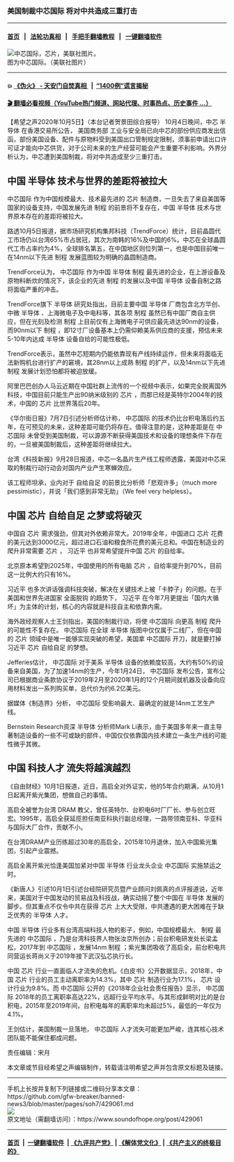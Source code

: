 ### 美国制裁中芯国际 将对中共造成三重打击
------------------------

#### [首页](https://github.com/gfw-breaker/banned-news3/blob/master/README.md) &nbsp;&nbsp;|&nbsp;&nbsp; [法轮功真相](https://github.com/begood0513/basic/blob/master/README.md)  &nbsp;&nbsp;|&nbsp;&nbsp; [手把手翻墙教程](https://github.com/gfw-breaker/guides/wiki)  &nbsp;&nbsp;|&nbsp;&nbsp; [一键翻墙软件](https://github.com/gfw-breaker/nogfw/blob/master/README.md)  



<div><img alt="中芯国际，芯片，美联社图片。" src="https://img.soundofhope.org/2020-10/279-1601925574933.jpg"/>
<br/><figcaption class="caption">
 图为中芯国际。（美联社图片）
</figcaption></div><hr/>

#### 💥 [《伪火》 - 天安门自焚真相 ](http://158.247.195.190:10000/videos/blog/weihuo.html)&nbsp; |&nbsp; [“1400例”谎言揭秘  ](http://158.247.195.190:10000/videos/blog/jiexi1400.html)

#### [ 🎬  翻墙必看视频（YouTube热门频道、网站代理、时事热点、历史事件 ...）](https://github.com/gfw-breaker/links/blob/master/banned.md)

<div><div class="Content__Wrapper sc-1bvya0-0 grZQxZ">
 <p class="meta-top">
  <span class="meta">
   【希望之声2020年10月5日】（本台记者贺景田综合报导）
  </span>
  10月4日晚间，中芯
  <ok href="/term/1745">
   半导体
  </ok>
  在香港交易所公告，
  <ok href="/term/2956">
   美国商务部
  </ok>
  工业与安全局已向中芯的部份供应商发出信函，部份美国设备、配件与原物料受到美国出口管制规定限制，须事前申请出口许可证才能向中芯供货，对于公司未来的生产经营可能会产生重要不利影响。外界分析认为，中芯遭到美国制裁，将对中共造成至少三重打击。
 </p>
 <h2>
  <strong>
   中国
   <ok href="/term/1745">
    半导体
   </ok>
   技术与世界的差距将被拉大
  </strong>
 </h2>
 <p>
  <ok href="/term/1521">
   中芯国际
  </ok>
  作为中国规模最大、技术最先进的
  <ok href="/term/11718">
   芯片
  </ok>
  制造商，一旦失去了来自美国等国家的设备支持，中国发展先进
  <ok href="/term/330694">
   制程
  </ok>
  的前景将不复存在，中国
  <ok href="/term/1745">
   半导体
  </ok>
  技术与世界原本存在的差距将被拉大。
 </p>
 <div class="AD_Embed__Wrap-sc-1xslmin-0 igMuqX module desktop">
  <div>
  </div>
 </div>
 <p>
  路透10月5日报道，据市场研究机构集邦科技（TrendForce）统计，目前晶圆代工市场仍以台湾65%市占居冠，其次为南韩的16%及中国的6%。中芯在全球晶圆代工市占率约为4%，全球排名第五，在中国地区则位列第一，也是中国目前唯一在14nm以下先进
  <ok href="/term/330694">
   制程
  </ok>
  发展蓝图较为明确的晶圆制造商。
 </p>
 <p>
  TrendForce认为，
  <ok href="/term/1521">
   中芯国际
  </ok>
  作为中国
  <ok href="/term/1745">
   半导体
  </ok>
  <ok href="/term/330694">
   制程
  </ok>
  最先进的企业，在上游设备及原物料断炊的情况下，该企业的先进
  <ok href="/term/330694">
   制程
  </ok>
  的发展以及中国
  <ok href="/term/1745">
   半导体
  </ok>
  设备自制之路将面临严重的冲击。
 </p>
 <p>
  TrendForce旗下
  <ok href="/term/1745">
   半导体
  </ok>
  研究处指出，目前主要中国
  <ok href="/term/1745">
   半导体
  </ok>
  厂商包含北方华创、中微
  <ok href="/term/1745">
   半导体
  </ok>
  、上海微电子及中电科等，其各项
  <ok href="/term/330694">
   制程
  </ok>
  虽然已有中国厂商自主供应，但在光刻及检测
  <ok href="/term/330694">
   制程
  </ok>
  上目前仅有上海微电子可供应最先进达90nm的设备，而90nm以下
  <ok href="/term/330694">
   制程
  </ok>
  ，即12寸厂设备基本上仍需仰赖美系供应商的支援，预估未来5-10年内达成
  <ok href="/term/1745">
   半导体
  </ok>
  设备自给的可能性极低。
 </p>
 <p>
  TrendForce表示，虽然中芯短期内仍能依靠现有产线持续运作，但未来将面临无法新购机台进行扩产的窘境，其28nm以上成熟
  <ok href="/term/330694">
   制程
  </ok>
  的扩产，以及14nm以下先进
  <ok href="/term/330694">
   制程
  </ok>
  发展计划恐怕都将被迫放缓。
 </p>
 <p>
  阿里巴巴创办人马云近期在中国社群上流传的一个视频中表示，如果完全脱离国外科技，中国目前只能生产出90纳米级别的
  <ok href="/term/11718">
   芯片
  </ok>
  ，而那已经是英特尔2004年的技术，中国的
  <ok href="/term/11718">
   芯片
  </ok>
  比世界落后20年。
 </p>
 <p>
  《华尔街日报》7月7日引述分析师估计称，
  <ok href="/term/1521">
   中芯国际
  </ok>
  的技术仍比台积电落后约五年，在可预见的未来，这种差距可能仍将存在。值得注意的是，这种差距是在
  <ok href="/term/1521">
   中芯国际
  </ok>
  未曾受到美国制裁，可以源源不断获得美国技术和设备的理想条件下存在的，一旦被美国制裁后，这种差距将继续拉大。
 </p>
 <p>
  台湾《科技新报》9月28日报道，中芯一名晶片生产线工程师透露，美国对中芯采取的制裁行动行动会对国内产业产生寒蝉效应。
 </p>
 <p>
  该工程师坦承，业内对于
  <ok href="/term/23831">
   自给自足
  </ok>
  的前景比分析师「悲观许多」（much more pessimistic），并说「我们感到非常无助」（We feel very helpless）。
 </p>
 <h2>
  <strong>
   中国
   <ok href="/term/11718">
    芯片
   </ok>
   <ok href="/term/23831">
    自给自足
   </ok>
   之梦或将破灭
  </strong>
 </h2>
 <p>
  中国自
  <ok href="/term/11718">
   芯片
  </ok>
  需求强劲，但其对外依赖非常大。2019年全年，中国进口
  <ok href="/term/11718">
   芯片
  </ok>
  花费的美元达到3000亿元，超过进口石油和粮食所花费的美元总和。中国在制造业的爬升非常需要
  <ok href="/term/11718">
   芯片
  </ok>
  ，
  <ok href="/term/1063">
   习近平
  </ok>
  也非常希望提升中国
  <ok href="/term/11718">
   芯片
  </ok>
  的自给率。
 </p>
 <p>
  北京原本希望到2025年，中国使用的所有电脑
  <ok href="/term/11718">
   芯片
  </ok>
  ，自给率提升到70%，目前这一比例大约只有16%。
 </p>
 <p>
  <ok href="/term/1063">
   习近平
  </ok>
  也多次讲话强调科技突破，解决在关键技术上被「卡脖子」的问题。在于美国和世界先进国家
  <ok href="/term/286141">
   全面脱钩
  </ok>
  的趋势下，
  <ok href="/term/1063">
   习近平
  </ok>
  在今年7月更提出「国内大循坏」为主体的计划，核心的内容就是科技自主和依靠内需。
 </p>
 <div class="AD_Embed__Wrap-sc-1xslmin-0 igMuqX module desktop">
  <div>
  </div>
 </div>
 <p>
  海外政经观察人士王剑指出，美国的制裁行动，将使
  <ok href="/term/1521">
   中芯国际
  </ok>
  向更高
  <ok href="/term/330694">
   制程
  </ok>
  爬升的可能性不复存在。
  <ok href="/term/1521">
   中芯国际
  </ok>
  在全球
  <ok href="/term/1745">
   半导体
  </ok>
  版图中仅仅属于二线厂，但在中国的
  <ok href="/term/11718">
   芯片
  </ok>
  领域中是唯一能够实现突破的希望，美国拿
  <ok href="/term/1521">
   中芯国际
  </ok>
  开刀，就是要打掉
  <ok href="/term/1063">
   习近平
  </ok>
  <ok href="/term/11718">
   芯片
  </ok>
  <ok href="/term/23831">
   自给自足
  </ok>
  的梦想。
 </p>
 <p>
  Jefferies估计，
  <ok href="/term/1521">
   中芯国际
  </ok>
  对于美系
  <ok href="/term/1745">
   半导体
  </ok>
  设备的依赖度较高，大约有50%的设备来自美国，为了加速14nm的生产，今年1月24日，
  <ok href="/term/1521">
   中芯国际
  </ok>
  发布公告，宣布公司已根据商业条款协议于2019年2月至2020年1月的12个月期间就机器及设备向应用材料发出一系列购买单，总代价为约6.2亿美元。
 </p>
 <p>
  据媒体《制造界》分析，
  <ok href="/term/1521">
   中芯国际
  </ok>
  受影响最大、最确定的就是14nm工艺生产线。
 </p>
 <p>
  Bernstein Research资深
  <ok href="/term/1745">
   半导体
  </ok>
  分析师Mark Li表示，由于美国多年来一直主导著制造设备的一些不可或缺的部件，中国仅仅依靠国内技术建立一条生产线的可能性微乎其微。
 </p>
 <h2>
  <strong>
   中国
   <ok href="/term/308929">
    科技人才
   </ok>
   流失将越演越烈
  </strong>
 </h2>
 <p>
  《自由财经》10月1日报道，近日，高启全对外证实，他的5年合约期满，从10月1日起离开紫光集团，想做自己的事情。
 </p>
 <p>
  高启全被誉为台湾 DRAM 教父，曾任英特尔、台积电6吋厂厂长、参与创立旺宏。1995年，高启全获延揽担任南亚科执行副总经理，一路带领南亚科、华亚科与国际大厂合作，贡献不小。
 </p>
 <p>
  在台湾DRAM产业历练超过30年的高启全，2015年10月退休，加入中国紫光集团，引起产业震撼。
 </p>
 <p>
  高启全离开紫光恰逢美国加紧对中国
  <ok href="/term/1745">
   半导体
  </ok>
  行业龙头企业
  <ok href="/term/1521">
   中芯国际
  </ok>
  实施禁运之时。
 </p>
 <p>
  《新唐人》引述10月1日引述台经院研究员暨产业顾问刘佩真的点评报道说，近年来，美国对于中国发动的贸易战及科技战，确实动摇了整个中国在
  <ok href="/term/1745">
   半导体
  </ok>
  发展的脚步。但其重点不仅令中共在获得
  <ok href="/term/11718">
   芯片
  </ok>
  上大大受限，中共遭遇的更大困难在于缺乏优秀的
  <ok href="/term/1745">
   半导体
  </ok>
  人才。
 </p>
 <p>
  中国
  <ok href="/term/1745">
   半导体
  </ok>
  行业多有台湾高端科技人物的影子，例如，中国规模最大、
  <ok href="/term/330694">
   制程
  </ok>
  最先进的
  <ok href="/term/1521">
   中芯国际
  </ok>
  ，乃是台湾科技界人物张汝京所创办；前台积电研发处长梁孟松，2017年到
  <ok href="/term/1521">
   中芯国际
  </ok>
  ，发展14nm
  <ok href="/term/330694">
   制程
  </ok>
  ；紫光集团吸收了高启全，前台积电共同营运长蒋尚义于2019年接下武汉弘芯执行长。
 </p>
 <p>
  中国
  <ok href="/term/11718">
   芯片
  </ok>
  行业一直面临人才流失的危机。《白皮书》公开数据显示，2018年，中国
  <ok href="/term/11718">
   芯片
  </ok>
  行业的员工主动离职率为14.3%，其中
  <ok href="/term/11718">
   芯片
  </ok>
  制造行业为17.1%，
  <ok href="/term/11718">
   芯片
  </ok>
  设计行业为9.8%。而
  <ok href="/term/1521">
   中芯国际
  </ok>
  公开的《2018年企业社会责任报告》显示，
  <ok href="/term/1521">
   中芯国际
  </ok>
  2018年的员工离职率高达22%，远超行业平均水平。与其形成鲜明对比的是台积电，2015年至2019年间，台积电每年的离职率均未超过5%，最低的一年仅为4.1%。
 </p>
 <p>
  王剑估计，美国制裁一旦落地，
  <ok href="/term/1521">
   中芯国际
  </ok>
  人才流失可能更加严峻，连其核心技术团队能不能保住都成问题。
 </p>
 <p class="meta-btm">
  责任编辑：宋月
 </p>
 <p class="meta-btm">
  本文章或节目经希望之声编辑制作，转载请注明希望之声并包含原文标题及链接。
 </p>
</div>
</div>
<hr/>
手机上长按并复制下列链接或二维码分享本文章：<br/>
https://github.com/gfw-breaker/banned-news3/blob/master/pages/soh7/429061.md <br/>
<a href='https://github.com/gfw-breaker/banned-news3/blob/master/pages/soh7/429061.md'><img src='https://github.com/gfw-breaker/banned-news3/blob/master/pages/soh7/429061.md.png'/></a> <br/>
原文地址（需翻墙访问）：https://www.soundofhope.org/post/429061


------------------------
#### [首页](https://github.com/gfw-breaker/banned-news3/blob/master/README.md) &nbsp;|&nbsp; [一键翻墙软件](https://github.com/gfw-breaker/nogfw/blob/master/README.md) &nbsp;| [《九评共产党》](https://github.com/gfw-breaker/9ping.md/blob/master/README.md#九评之一评共产党是什么) | [《解体党文化》](https://github.com/gfw-breaker/jtdwh.md/blob/master/README.md) | [《共产主义的终极目的》](https://github.com/gfw-breaker/gczydzjmd.md/blob/master/README.md)


<img src='http://gfw-breaker.win/banned-news3/pages/soh7/429061.md' width='0px' height='0px'/>